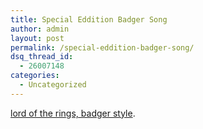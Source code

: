```yaml
---
title: Special Eddition Badger Song
author: admin
layout: post
permalink: /special-eddition-badger-song/
dsq_thread_id:
  - 26007148
categories:
  - Uncategorized
---
```

[lord of the rings, badger style][1].

 [1]: http://www.newgrounds.com/portal/view.php?id=138467